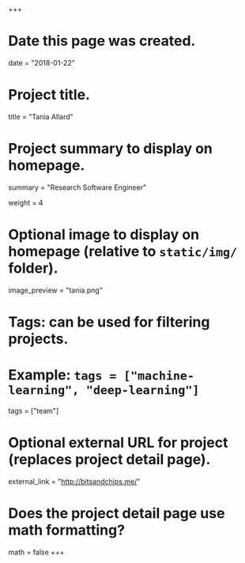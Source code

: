 +++
# Date this page was created.
date = "2018-01-22"

# Project title.
title = "Tania Allard"

# Project summary to display on homepage.
summary = "Research Software Engineer"

weight = 4

# Optional image to display on homepage (relative to `static/img/` folder).
image_preview = "tania.png"

# Tags: can be used for filtering projects.
# Example: `tags = ["machine-learning", "deep-learning"]`
tags = ["team"]

# Optional external URL for project (replaces project detail page).
external_link = "http://bitsandchips.me/"

# Does the project detail page use math formatting?
math = false
+++
